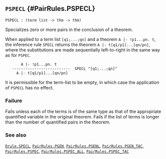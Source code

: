 ## `PSPECL` {#PairRules.PSPECL}


```
PSPECL : (term list -> thm -> thm)
```



Specializes zero or more pairs in the conclusion of a theorem.


When applied to a term list `[q1;...;qn]` and a theorem
`A |- !p1...pn. t`, the inference rule `SPECL` returns the theorem
`A |- t[q1/p1]...[qn/pn]`, where the substitutions are made
sequentially left-to-right in the same way as for `PSPEC`.
    
           A |- !p1...pn. t
       --------------------------  SPECL "[q1;...;qn]"
         A |- t[q1/p1]...[qn/pn]
    
It is permissible for the term-list to be empty, in which case
the application of `PSPECL` has no effect.

### Failure

Fails unless each of the terms is of the same type
as that of the appropriate quantified variable in the original
theorem.
Fails if the list of terms is longer than the number of quantified
pairs in the theorem.

### See also

[`Drule.SPECL`](#Drule.SPECL), [`PairRules.PGEN`](#PairRules.PGEN), [`PairRules.PGENL`](#PairRules.PGENL), [`PairRules.PGEN_TAC`](#PairRules.PGEN_TAC), [`PairRules.PSPEC`](#PairRules.PSPEC), [`PairRules.PSPEC_ALL`](#PairRules.PSPEC_ALL), [`PairRules.PSPEC_TAC`](#PairRules.PSPEC_TAC)

